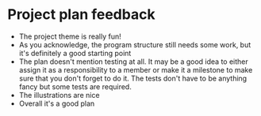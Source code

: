# Project plan feedback
* The project theme is really fun!
* As you acknowledge, the program structure still needs some work, but it's definitely a good starting point
* The plan doesn't mention testing at all. It may be a good idea to either assign it as a responsibility to a member or make it a milestone to make sure that you don't forget to do it. The tests don't have to be anything fancy but some tests are required.
* The illustrations are nice
* Overall it's a good plan